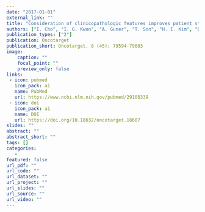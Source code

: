 ```yaml
---
date: "2017-01-01"
external_link: ""
title: "Consideration of clinicopathologic features improves patient stratification for multimodal treatment of gastric cancer"
authors: ["I. Cho", "I. G. Kwon", "A. Guner", "T. Son", "H. I. Kim", "D. R. Kang", "S. H. Noh", "J. S. Lim", "W. J. Hyung"]
publication_types: ["2"]
publication: Oncotarget
publication_short: Oncotarget. 8 (45); 79594-79603
image:
    caption: ""
    focal_point: ""
    preview_only: false
links:
 - icon: pubmed
   icon_pack: ai
   name: PubMed
   url: https://www.ncbi.nlm.nih.gov/pubmed/29108339
 - icon: doi
   icon_pack: ai
   name: DOI
   url: https://doi.org/10.18632/oncotarget.18607
slides: ""
abstract: ""
abstract_short: ""
tags: []
categories: 
   - 
featured: false
url_pdf: ""
url_code: ""
url_dataset: ""
url_project: ""
url_slides: ""
url_source: ""
url_video: ""
---
```

